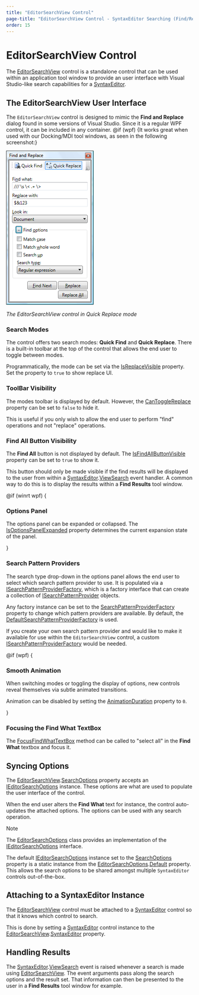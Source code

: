 ```yaml
---
title: "EditorSearchView Control"
page-title: "EditorSearchView Control - SyntaxEditor Searching (Find/Replace) Features"
order: 15
---
```

# EditorSearchView Control

The [EditorSearchView](xref:@ActiproUIRoot.Controls.SyntaxEditor.Primitives.EditorSearchView) control is a standalone control that can be used within an application tool window to provide an user interface with Visual Studio-like search capabilities for a [SyntaxEditor](xref:@ActiproUIRoot.Controls.SyntaxEditor.SyntaxEditor).

## The EditorSearchView User Interface

The `EditorSearchView` control is designed to mimic the **Find and Replace** dialog found in some versions of Visual Studio.  Since it is a regular WPF control, it can be included in any container. @if (wpf) {It works great when used with our Docking/MDI tool windows, as seen in the following screenshot:}

![Screenshot](../../images/editor-search-view.png)

*The EditorSearchView control in Quick Replace mode*

### Search Modes

The control offers two search modes: **Quick Find** and **Quick Replace**.  There is a built-in toolbar at the top of the control that allows the end user to toggle between modes.

Programmatically, the mode can be set via the [IsReplaceVisible](xref:@ActiproUIRoot.Controls.SyntaxEditor.Primitives.SearchViewBase.IsReplaceVisible) property.  Set the property to `true` to show replace UI.

### ToolBar Visibility

The modes toolbar is displayed by default.  However, the [CanToggleReplace](xref:@ActiproUIRoot.Controls.SyntaxEditor.Primitives.SearchViewBase.CanToggleReplace) property can be set to `false` to hide it.

This is useful if you only wish to allow the end user to perform "find" operations and not "replace" operations.

### Find All Button Visibility

The **Find All** button is not displayed by default.  The [IsFindAllButtonVisible](xref:@ActiproUIRoot.Controls.SyntaxEditor.Primitives.SearchViewBase.IsFindAllButtonVisible) property can be set to `true` to show it.

This button should only be made visible if the find results will be displayed to the user from within a [SyntaxEditor](xref:@ActiproUIRoot.Controls.SyntaxEditor.SyntaxEditor).[ViewSearch](xref:@ActiproUIRoot.Controls.SyntaxEditor.SyntaxEditor.ViewSearch) event handler.  A common way to do this is to display the results within a **Find Results** tool window.

@if (winrt wpf) {

### Options Panel

The options panel can be expanded or collapsed.  The [IsOptionsPanelExpanded](xref:@ActiproUIRoot.Controls.SyntaxEditor.Primitives.SearchViewBase.IsOptionsPanelExpanded) property determines the current expansion state of the panel.

}

### Search Pattern Providers

The search type drop-down in the options panel allows the end user to select which search pattern provider to use.  It is populated via a [ISearchPatternProviderFactory](xref:ActiproSoftware.Text.Searching.ISearchPatternProviderFactory), which is a factory interface that can create a collection of [ISearchPatternProvider](xref:ActiproSoftware.Text.Searching.ISearchPatternProvider) objects.

Any factory instance can be set to the [SearchPatternProviderFactory](xref:@ActiproUIRoot.Controls.SyntaxEditor.Primitives.SearchViewBase.SearchPatternProviderFactory) property to change which pattern providers are available.  By default, the [DefaultSearchPatternProviderFactory](xref:ActiproSoftware.Text.Searching.Implementation.DefaultSearchPatternProviderFactory) is used.

If you create your own search pattern provider and would like to make it available for use within the `EditorSearchView` control, a custom [ISearchPatternProviderFactory](xref:ActiproSoftware.Text.Searching.ISearchPatternProviderFactory) would be needed.

@if (wpf) {

### Smooth Animation

When switching modes or toggling the display of options, new controls reveal themselves via subtle animated transitions.

Animation can be disabled by setting the [AnimationDuration](xref:@ActiproUIRoot.Controls.SyntaxEditor.Primitives.SearchViewBase.AnimationDuration) property to `0`.

}

### Focusing the Find What TextBox

The [FocusFindWhatTextBox](xref:@ActiproUIRoot.Controls.SyntaxEditor.Primitives.SearchViewBase.FocusFindWhatTextBox*) method can be called to "select all" in the **Find What** textbox and focus it.

## Syncing Options

The [EditorSearchView](xref:@ActiproUIRoot.Controls.SyntaxEditor.Primitives.EditorSearchView).[SearchOptions](xref:@ActiproUIRoot.Controls.SyntaxEditor.Primitives.SearchViewBase.SearchOptions) property accepts an [IEditorSearchOptions](xref:@ActiproUIRoot.Controls.SyntaxEditor.IEditorSearchOptions) instance.  These options are what are used to populate the user interface of the control.

When the end user alters the **Find What** text for instance, the control auto-updates the attached options.  The options can be used with any search operation.

> [!NOTE]
> The [EditorSearchOptions](xref:@ActiproUIRoot.Controls.SyntaxEditor.Implementation.EditorSearchOptions) class provides an implementation of the [IEditorSearchOptions](xref:@ActiproUIRoot.Controls.SyntaxEditor.IEditorSearchOptions) interface.

The default [IEditorSearchOptions](xref:@ActiproUIRoot.Controls.SyntaxEditor.IEditorSearchOptions) instance set to the [SearchOptions](xref:@ActiproUIRoot.Controls.SyntaxEditor.Primitives.SearchViewBase.SearchOptions) property is a static instance from the [EditorSearchOptions](xref:@ActiproUIRoot.Controls.SyntaxEditor.Implementation.EditorSearchOptions).[Default](xref:@ActiproUIRoot.Controls.SyntaxEditor.Implementation.EditorSearchOptions.Default) property.  This allows the search options to be shared amongst multiple `SyntaxEditor` controls out-of-the-box.

## Attaching to a SyntaxEditor Instance

The [EditorSearchView](xref:@ActiproUIRoot.Controls.SyntaxEditor.Primitives.EditorSearchView) control must be attached to a [SyntaxEditor](xref:@ActiproUIRoot.Controls.SyntaxEditor.SyntaxEditor) control so that it knows which control to search.

This is done by setting a [SyntaxEditor](xref:@ActiproUIRoot.Controls.SyntaxEditor.SyntaxEditor) control instance to the [EditorSearchView](xref:@ActiproUIRoot.Controls.SyntaxEditor.Primitives.EditorSearchView).[SyntaxEditor](xref:@ActiproUIRoot.Controls.SyntaxEditor.Primitives.EditorSearchView.SyntaxEditor) property.

## Handling Results

The [SyntaxEditor](xref:@ActiproUIRoot.Controls.SyntaxEditor.SyntaxEditor).[ViewSearch](xref:@ActiproUIRoot.Controls.SyntaxEditor.SyntaxEditor.ViewSearch) event is raised whenever a search is made using [EditorSearchView](xref:@ActiproUIRoot.Controls.SyntaxEditor.Primitives.EditorSearchView).  The event arguments pass along the search options and the result set.  That information can then be presented to the user in a **Find Results** tool window for example.
